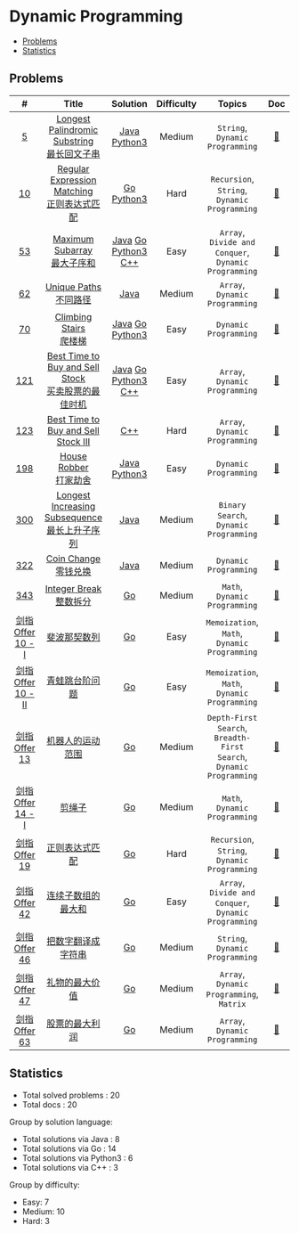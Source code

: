 <!-- omit in toc -->
# Dynamic Programming

- [Problems](#problems)
- [Statistics](#statistics)

## Problems

| # | Title | Solution | Difficulty | Topics | Doc |
|:----:|:----:|:----:|:----:|:----:|:----:|
| [<span id="problem-5">5</span>](#problem-5 "#5") | [Longest Palindromic Substring <br>最长回文子串](https://leetcode-cn.com/problems/longest-palindromic-substring/ "https://leetcode-cn.com/problems/longest-palindromic-substring/") | [Java](../../java/src/5.%20LongestPalindromicSubstring.java "java/src/5.%20LongestPalindromicSubstring.java") [Python3](../../py3/5.py "py3/5.py") | Medium | `String`, `Dynamic Programming` | [:page_facing_up:](../../docs/5.%20Longest%20Palindromic%20Substring%20%E6%9C%80%E9%95%BF%E5%9B%9E%E6%96%87%E5%AD%90%E4%B8%B2.md "docs/5.%20Longest%20Palindromic%20Substring%20%E6%9C%80%E9%95%BF%E5%9B%9E%E6%96%87%E5%AD%90%E4%B8%B2.md") |
| [<span id="problem-10">10</span>](#problem-10 "#10") | [Regular Expression Matching <br>正则表达式匹配](https://leetcode-cn.com/problems/regular-expression-matching/ "https://leetcode-cn.com/problems/regular-expression-matching/") |  [Go](../../go/src/10.go "go/src/10.go") [Python3](../../py3/10.py "py3/10.py") | Hard | `Recursion`, `String`, `Dynamic Programming` | [:page_facing_up:](../../docs/10.%20Regular%20Expression%20Matching%20%E6%AD%A3%E5%88%99%E8%A1%A8%E8%BE%BE%E5%BC%8F%E5%8C%B9%E9%85%8D.md "docs/10.%20Regular%20Expression%20Matching%20%E6%AD%A3%E5%88%99%E8%A1%A8%E8%BE%BE%E5%BC%8F%E5%8C%B9%E9%85%8D.md") |
| [<span id="problem-53">53</span>](#problem-53 "#53") | [Maximum Subarray <br>最大子序和](https://leetcode-cn.com/problems/maximum-subarray/description/ "https://leetcode-cn.com/problems/maximum-subarray/description/") | [Java](../../java/src/53.%20MaximumSubarray.java "java/src/53.%20MaximumSubarray.java") [Go](../../go/src/53.go "go/src/53.go") [Python3](../../py3/53.py "py3/53.py") [C++](../../cpp/src/53.cpp "cpp/src/53.cpp") | Easy | `Array`, `Divide and Conquer`, `Dynamic Programming` | [:page_facing_up:](../../docs/53.%20Maximum%20Subarray%20%E6%9C%80%E5%A4%A7%E5%AD%90%E5%BA%8F%E5%92%8C.md "docs/53.%20Maximum%20Subarray%20%E6%9C%80%E5%A4%A7%E5%AD%90%E5%BA%8F%E5%92%8C.md") |
| [<span id="problem-62">62</span>](#problem-62 "#62") | [Unique Paths <br>不同路径](https://leetcode-cn.com/problems/unique-paths/ "https://leetcode-cn.com/problems/unique-paths/") | [Java](../../java/src/62.%20UniquePaths.java "java/src/62.%20UniquePaths.java") | Medium | `Array`, `Dynamic Programming` | [:page_facing_up:](../../docs/62.%20Unique%20Paths%20%E4%B8%8D%E5%90%8C%E8%B7%AF%E5%BE%84.md "docs/62.%20Unique%20Paths%20%E4%B8%8D%E5%90%8C%E8%B7%AF%E5%BE%84.md") |
| [<span id="problem-70">70</span>](#problem-70 "#70") | [Climbing Stairs <br>爬楼梯](https://leetcode-cn.com/problems/climbing-stairs/description/ "https://leetcode-cn.com/problems/climbing-stairs/description/") | [Java](../../java/src/70.%20ClimbingStairs.java "java/src/70.%20ClimbingStairs.java") [Go](../../go/src/70.go "go/src/70.go") [Python3](../../py3/70.py "py3/70.py") | Easy | `Dynamic Programming` | [:page_facing_up:](../../docs/70.%20Climbing%20Stairs%20%E7%88%AC%E6%A5%BC%E6%A2%AF.md "docs/70.%20Climbing%20Stairs%20%E7%88%AC%E6%A5%BC%E6%A2%AF.md") |
| [<span id="problem-121">121</span>](#problem-121 "#121") | [Best Time to Buy and Sell Stock <br>买卖股票的最佳时机](https://leetcode-cn.com/problems/best-time-to-buy-and-sell-stock/ "https://leetcode-cn.com/problems/best-time-to-buy-and-sell-stock/") | [Java](../../java/src/121.%20BestTimetoBuyandSellStock.java "java/src/121.%20BestTimetoBuyandSellStock.java") [Go](../../go/src/121.go "go/src/121.go") [Python3](../../py3/121.py "py3/121.py") [C++](../../cpp/src/121.cpp "cpp/src/121.cpp") | Easy | `Array`, `Dynamic Programming` | [:page_facing_up:](../../docs/121.%20Best%20Time%20to%20Buy%20and%20Sell%20Stock%20%E4%B9%B0%E5%8D%96%E8%82%A1%E7%A5%A8%E7%9A%84%E6%9C%80%E4%BD%B3%E6%97%B6%E6%9C%BA.md "docs/121.%20Best%20Time%20to%20Buy%20and%20Sell%20Stock%20%E4%B9%B0%E5%8D%96%E8%82%A1%E7%A5%A8%E7%9A%84%E6%9C%80%E4%BD%B3%E6%97%B6%E6%9C%BA.md") |
| [<span id="problem-123">123</span>](#problem-123 "#123") | [Best Time to Buy and Sell Stock III](https://leetcode.com/problems/best-time-to-buy-and-sell-stock-iii "https://leetcode.com/problems/best-time-to-buy-and-sell-stock-iii") |  [C++](../../cpp/src/123.cpp "cpp/src/123.cpp") | Hard | `Array`, `Dynamic Programming` | [:page_facing_up:](../../docs/123.%20Best%20Time%20to%20Buy%20and%20Sell%20Stock%20III.md "docs/123.%20Best%20Time%20to%20Buy%20and%20Sell%20Stock%20III.md") |
| [<span id="problem-198">198</span>](#problem-198 "#198") | [House Robber <br>打家劫舍](https://leetcode-cn.com/problems/house-robber/ "https://leetcode-cn.com/problems/house-robber/") | [Java](../../java/src/198.%20HouseRobber.java "java/src/198.%20HouseRobber.java") [Python3](../../py3/198.py "py3/198.py") | Easy | `Dynamic Programming` | [:page_facing_up:](../../docs/198.%20House%20Robber%20%E6%89%93%E5%AE%B6%E5%8A%AB%E8%88%8D.md "docs/198.%20House%20Robber%20%E6%89%93%E5%AE%B6%E5%8A%AB%E8%88%8D.md") |
| [<span id="problem-300">300</span>](#problem-300 "#300") | [Longest Increasing Subsequence <br>最长上升子序列](https://leetcode-cn.com/problems/longest-increasing-subsequence/ "https://leetcode-cn.com/problems/longest-increasing-subsequence/") | [Java](../../java/src/300.%20LongestIncreasingSubsequence.java "java/src/300.%20LongestIncreasingSubsequence.java") | Medium | `Binary Search`, `Dynamic Programming` | [:page_facing_up:](../../docs/300.%20Longest%20Increasing%20Subsequence%20%E6%9C%80%E9%95%BF%E4%B8%8A%E5%8D%87%E5%AD%90%E5%BA%8F%E5%88%97.md "docs/300.%20Longest%20Increasing%20Subsequence%20%E6%9C%80%E9%95%BF%E4%B8%8A%E5%8D%87%E5%AD%90%E5%BA%8F%E5%88%97.md") |
| [<span id="problem-322">322</span>](#problem-322 "#322") | [Coin Change <br>零钱兑换](https://leetcode-cn.com/problems/coin-change/ "https://leetcode-cn.com/problems/coin-change/") | [Java](../../java/src/322.%20CoinChange.java "java/src/322.%20CoinChange.java") | Medium | `Dynamic Programming` | [:page_facing_up:](../../docs/322.%20Coin%20Change%20%E9%9B%B6%E9%92%B1%E5%85%91%E6%8D%A2.md "docs/322.%20Coin%20Change%20%E9%9B%B6%E9%92%B1%E5%85%91%E6%8D%A2.md") |
| [<span id="problem-343">343</span>](#problem-343 "#343") | [Integer Break <br>整数拆分](https://leetcode-cn.com/problems/integer-break/ "https://leetcode-cn.com/problems/integer-break/") |  [Go](../../go/src/343.go "go/src/343.go") | Medium | `Math`, `Dynamic Programming` | [:page_facing_up:](../../docs/343.%20Integer%20Break%20%E6%95%B4%E6%95%B0%E6%8B%86%E5%88%86.md "docs/343.%20Integer%20Break%20%E6%95%B4%E6%95%B0%E6%8B%86%E5%88%86.md") |
| [<span id="problem-剑指-Offer-10---I">剑指 Offer 10 - I</span>](#problem-剑指-Offer-10---I "#剑指 Offer 10 - I") | [斐波那契数列](https://leetcode-cn.com/problems/fei-bo-na-qi-shu-lie-lcof/ "https://leetcode-cn.com/problems/fei-bo-na-qi-shu-lie-lcof/") |  [Go](../../go/src/%E5%89%91%E6%8C%87_Offer_10_-_I.go "go/src/%E5%89%91%E6%8C%87_Offer_10_-_I.go") | Easy | `Memoization`, `Math`, `Dynamic Programming` | [:page_facing_up:](../../docs/%E5%89%91%E6%8C%87%20Offer%2010%20-%20I.%20%E6%96%90%E6%B3%A2%E9%82%A3%E5%A5%91%E6%95%B0%E5%88%97.md "docs/%E5%89%91%E6%8C%87%20Offer%2010%20-%20I.%20%E6%96%90%E6%B3%A2%E9%82%A3%E5%A5%91%E6%95%B0%E5%88%97.md") |
| [<span id="problem-剑指-Offer-10---II">剑指 Offer 10 - II</span>](#problem-剑指-Offer-10---II "#剑指 Offer 10 - II") | [青蛙跳台阶问题](https://leetcode-cn.com/problems/qing-wa-tiao-tai-jie-wen-ti-lcof/ "https://leetcode-cn.com/problems/qing-wa-tiao-tai-jie-wen-ti-lcof/") |  [Go](../../go/src/%E5%89%91%E6%8C%87_Offer_10_-_II.go "go/src/%E5%89%91%E6%8C%87_Offer_10_-_II.go") | Easy | `Memoization`, `Math`, `Dynamic Programming` | [:page_facing_up:](../../docs/%E5%89%91%E6%8C%87%20Offer%2010%20-%20II.%20%E9%9D%92%E8%9B%99%E8%B7%B3%E5%8F%B0%E9%98%B6%E9%97%AE%E9%A2%98.md "docs/%E5%89%91%E6%8C%87%20Offer%2010%20-%20II.%20%E9%9D%92%E8%9B%99%E8%B7%B3%E5%8F%B0%E9%98%B6%E9%97%AE%E9%A2%98.md") |
| [<span id="problem-剑指-Offer-13">剑指 Offer 13</span>](#problem-剑指-Offer-13 "#剑指 Offer 13") | [机器人的运动范围](https://leetcode-cn.com/problems/ji-qi-ren-de-yun-dong-fan-wei-lcof/ "https://leetcode-cn.com/problems/ji-qi-ren-de-yun-dong-fan-wei-lcof/") |  [Go](../../go/src/%E5%89%91%E6%8C%87_Offer_13.go "go/src/%E5%89%91%E6%8C%87_Offer_13.go") | Medium | `Depth-First Search`, `Breadth-First Search`, `Dynamic Programming` | [:page_facing_up:](../../docs/%E5%89%91%E6%8C%87%20Offer%2013.%20%E6%9C%BA%E5%99%A8%E4%BA%BA%E7%9A%84%E8%BF%90%E5%8A%A8%E8%8C%83%E5%9B%B4.md "docs/%E5%89%91%E6%8C%87%20Offer%2013.%20%E6%9C%BA%E5%99%A8%E4%BA%BA%E7%9A%84%E8%BF%90%E5%8A%A8%E8%8C%83%E5%9B%B4.md") |
| [<span id="problem-剑指-Offer-14---I">剑指 Offer 14 - I</span>](#problem-剑指-Offer-14---I "#剑指 Offer 14 - I") | [剪绳子](https://leetcode-cn.com/problems/jian-sheng-zi-lcof/ "https://leetcode-cn.com/problems/jian-sheng-zi-lcof/") |  [Go](../../go/src/%E5%89%91%E6%8C%87_Offer_14_-_I.go "go/src/%E5%89%91%E6%8C%87_Offer_14_-_I.go") | Medium | `Math`, `Dynamic Programming` | [:page_facing_up:](../../docs/%E5%89%91%E6%8C%87%20Offer%2014%20-%20I.%20%E5%89%AA%E7%BB%B3%E5%AD%90.md "docs/%E5%89%91%E6%8C%87%20Offer%2014%20-%20I.%20%E5%89%AA%E7%BB%B3%E5%AD%90.md") |
| [<span id="problem-剑指-Offer-19">剑指 Offer 19</span>](#problem-剑指-Offer-19 "#剑指 Offer 19") | [正则表达式匹配](https://leetcode-cn.com/problems/zheng-ze-biao-da-shi-pi-pei-lcof/ "https://leetcode-cn.com/problems/zheng-ze-biao-da-shi-pi-pei-lcof/") |  [Go](../../go/src/%E5%89%91%E6%8C%87_Offer_19.go "go/src/%E5%89%91%E6%8C%87_Offer_19.go") | Hard | `Recursion`, `String`, `Dynamic Programming` | [:page_facing_up:](../../docs/%E5%89%91%E6%8C%87%20Offer%2019.%20%E6%AD%A3%E5%88%99%E8%A1%A8%E8%BE%BE%E5%BC%8F%E5%8C%B9%E9%85%8D.md "docs/%E5%89%91%E6%8C%87%20Offer%2019.%20%E6%AD%A3%E5%88%99%E8%A1%A8%E8%BE%BE%E5%BC%8F%E5%8C%B9%E9%85%8D.md") |
| [<span id="problem-剑指-Offer-42">剑指 Offer 42</span>](#problem-剑指-Offer-42 "#剑指 Offer 42") | [连续子数组的最大和](https://leetcode-cn.com/problems/lian-xu-zi-shu-zu-de-zui-da-he-lcof/ "https://leetcode-cn.com/problems/lian-xu-zi-shu-zu-de-zui-da-he-lcof/") |  [Go](../../go/src/%E5%89%91%E6%8C%87_Offer_42.go "go/src/%E5%89%91%E6%8C%87_Offer_42.go") | Easy | `Array`, `Divide and Conquer`, `Dynamic Programming` | [:page_facing_up:](../../docs/%E5%89%91%E6%8C%87%20Offer%2042.%20%E8%BF%9E%E7%BB%AD%E5%AD%90%E6%95%B0%E7%BB%84%E7%9A%84%E6%9C%80%E5%A4%A7%E5%92%8C.md "docs/%E5%89%91%E6%8C%87%20Offer%2042.%20%E8%BF%9E%E7%BB%AD%E5%AD%90%E6%95%B0%E7%BB%84%E7%9A%84%E6%9C%80%E5%A4%A7%E5%92%8C.md") |
| [<span id="problem-剑指-Offer-46">剑指 Offer 46</span>](#problem-剑指-Offer-46 "#剑指 Offer 46") | [把数字翻译成字符串](https://leetcode-cn.com/problems/ba-shu-zi-fan-yi-cheng-zi-fu-chuan-lcof/ "https://leetcode-cn.com/problems/ba-shu-zi-fan-yi-cheng-zi-fu-chuan-lcof/") |  [Go](../../go/src/%E5%89%91%E6%8C%87_Offer_46.go "go/src/%E5%89%91%E6%8C%87_Offer_46.go") | Medium | `String`, `Dynamic Programming` | [:page_facing_up:](../../docs/%E5%89%91%E6%8C%87%20Offer%2046.%20%E6%8A%8A%E6%95%B0%E5%AD%97%E7%BF%BB%E8%AF%91%E6%88%90%E5%AD%97%E7%AC%A6%E4%B8%B2.md "docs/%E5%89%91%E6%8C%87%20Offer%2046.%20%E6%8A%8A%E6%95%B0%E5%AD%97%E7%BF%BB%E8%AF%91%E6%88%90%E5%AD%97%E7%AC%A6%E4%B8%B2.md") |
| [<span id="problem-剑指-Offer-47">剑指 Offer 47</span>](#problem-剑指-Offer-47 "#剑指 Offer 47") | [礼物的最大价值](https://leetcode-cn.com/problems/li-wu-de-zui-da-jie-zhi-lcof/ "https://leetcode-cn.com/problems/li-wu-de-zui-da-jie-zhi-lcof/") |  [Go](../../go/src/%E5%89%91%E6%8C%87_Offer_47.go "go/src/%E5%89%91%E6%8C%87_Offer_47.go") | Medium | `Array`, `Dynamic Programming`, `Matrix` | [:page_facing_up:](../../docs/%E5%89%91%E6%8C%87%20Offer%2047.%20%E7%A4%BC%E7%89%A9%E7%9A%84%E6%9C%80%E5%A4%A7%E4%BB%B7%E5%80%BC.md "docs/%E5%89%91%E6%8C%87%20Offer%2047.%20%E7%A4%BC%E7%89%A9%E7%9A%84%E6%9C%80%E5%A4%A7%E4%BB%B7%E5%80%BC.md") |
| [<span id="problem-剑指-Offer-63">剑指 Offer 63</span>](#problem-剑指-Offer-63 "#剑指 Offer 63") | [股票的最大利润](https://leetcode-cn.com/problems/gu-piao-de-zui-da-li-run-lcof/ "https://leetcode-cn.com/problems/gu-piao-de-zui-da-li-run-lcof/") |  [Go](../../go/src/%E5%89%91%E6%8C%87_Offer_63.go "go/src/%E5%89%91%E6%8C%87_Offer_63.go") | Medium | `Array`, `Dynamic Programming` | [:page_facing_up:](../../docs/%E5%89%91%E6%8C%87%20Offer%2063.%20%E8%82%A1%E7%A5%A8%E7%9A%84%E6%9C%80%E5%A4%A7%E5%88%A9%E6%B6%A6.md "docs/%E5%89%91%E6%8C%87%20Offer%2063.%20%E8%82%A1%E7%A5%A8%E7%9A%84%E6%9C%80%E5%A4%A7%E5%88%A9%E6%B6%A6.md") |


## Statistics

- Total solved problems : 20
- Total docs : 20

Group by solution language:
- Total solutions via Java : 8
- Total solutions via Go : 14
- Total solutions via Python3 : 6
- Total solutions via C++ : 3

Group by difficulty:
- Easy: 7
- Medium: 10
- Hard: 3
